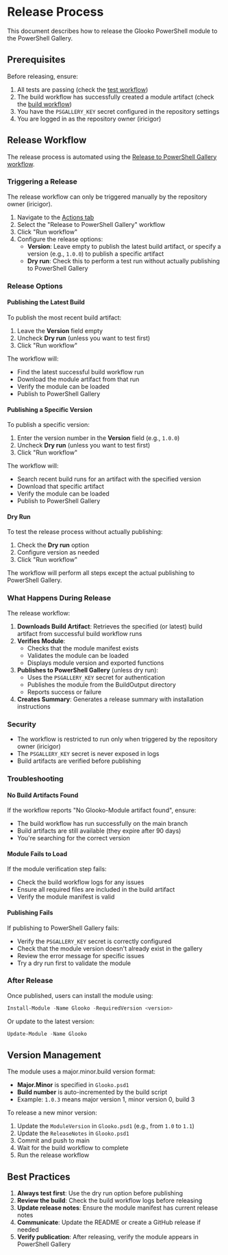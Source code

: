 # Release Process

This document describes how to release the Glooko PowerShell module to the PowerShell Gallery.

## Prerequisites

Before releasing, ensure:

1. All tests are passing (check the [test workflow](../.github/workflows/test.yml))
2. The build workflow has successfully created a module artifact (check the [build workflow](../.github/workflows/build.yml))
3. You have the `PSGALLERY_KEY` secret configured in the repository settings
4. You are logged in as the repository owner (iricigor)

## Release Workflow

The release process is automated using the [Release to PowerShell Gallery workflow](../.github/workflows/release.yml).

### Triggering a Release

The release workflow can only be triggered manually by the repository owner (iricigor).

1. Navigate to the [Actions tab](https://github.com/iricigor/Glooko/actions)
2. Select the "Release to PowerShell Gallery" workflow
3. Click "Run workflow"
4. Configure the release options:
   - **Version**: Leave empty to publish the latest build artifact, or specify a version (e.g., `1.0.0`) to publish a specific artifact
   - **Dry run**: Check this to perform a test run without actually publishing to PowerShell Gallery

### Release Options

#### Publishing the Latest Build

To publish the most recent build artifact:

1. Leave the **Version** field empty
2. Uncheck **Dry run** (unless you want to test first)
3. Click "Run workflow"

The workflow will:
- Find the latest successful build workflow run
- Download the module artifact from that run
- Verify the module can be loaded
- Publish to PowerShell Gallery

#### Publishing a Specific Version

To publish a specific version:

1. Enter the version number in the **Version** field (e.g., `1.0.0`)
2. Uncheck **Dry run** (unless you want to test first)
3. Click "Run workflow"

The workflow will:
- Search recent build runs for an artifact with the specified version
- Download that specific artifact
- Verify the module can be loaded
- Publish to PowerShell Gallery

#### Dry Run

To test the release process without actually publishing:

1. Check the **Dry run** option
2. Configure version as needed
3. Click "Run workflow"

The workflow will perform all steps except the actual publishing to PowerShell Gallery.

### What Happens During Release

The release workflow:

1. **Downloads Build Artifact**: Retrieves the specified (or latest) build artifact from successful build workflow runs
2. **Verifies Module**: 
   - Checks that the module manifest exists
   - Validates the module can be loaded
   - Displays module version and exported functions
3. **Publishes to PowerShell Gallery** (unless dry run):
   - Uses the `PSGALLERY_KEY` secret for authentication
   - Publishes the module from the BuildOutput directory
   - Reports success or failure
4. **Creates Summary**: Generates a release summary with installation instructions

### Security

- The workflow is restricted to run only when triggered by the repository owner (iricigor)
- The `PSGALLERY_KEY` secret is never exposed in logs
- Build artifacts are verified before publishing

### Troubleshooting

#### No Build Artifacts Found

If the workflow reports "No Glooko-Module artifact found", ensure:
- The build workflow has run successfully on the main branch
- Build artifacts are still available (they expire after 90 days)
- You're searching for the correct version

#### Module Fails to Load

If the module verification step fails:
- Check the build workflow logs for any issues
- Ensure all required files are included in the build artifact
- Verify the module manifest is valid

#### Publishing Fails

If publishing to PowerShell Gallery fails:
- Verify the `PSGALLERY_KEY` secret is correctly configured
- Check that the module version doesn't already exist in the gallery
- Review the error message for specific issues
- Try a dry run first to validate the module

### After Release

Once published, users can install the module using:

```powershell
Install-Module -Name Glooko -RequiredVersion <version>
```

Or update to the latest version:

```powershell
Update-Module -Name Glooko
```

## Version Management

The module uses a major.minor.build version format:
- **Major.Minor** is specified in `Glooko.psd1`
- **Build number** is auto-incremented by the build script
- Example: `1.0.3` means major version 1, minor version 0, build 3

To release a new minor version:
1. Update the `ModuleVersion` in `Glooko.psd1` (e.g., from `1.0` to `1.1`)
2. Update the `ReleaseNotes` in `Glooko.psd1`
3. Commit and push to main
4. Wait for the build workflow to complete
5. Run the release workflow

## Best Practices

1. **Always test first**: Use the dry run option before publishing
2. **Review the build**: Check the build workflow logs before releasing
3. **Update release notes**: Ensure the module manifest has current release notes
4. **Communicate**: Update the README or create a GitHub release if needed
5. **Verify publication**: After releasing, verify the module appears in PowerShell Gallery

